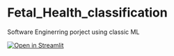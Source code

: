 # Fetal_Health_classification
 Software Enginerring porject using classic ML
 
 
[![Open in Streamlit](https://static.streamlit.io/badges/streamlit_badge_black_white.svg)](https://share.streamlit.io/the-osk/fetal_health_classification/main/App.py)
